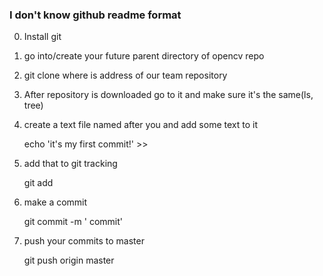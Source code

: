 ### I don't know github readme format ###

0. Install git

1. go into/create your future parent directory of opencv repo

2. git clone <URL>  where <URL> is address of our team repository

3. After repository is downloaded go to it and make sure it's the same(ls, tree)

4. create a text file named after you and add some text to it

   echo 'it's my first commit!' >>  <NAME>

5. add that to git tracking

   git add <NAME>

6. make a commit

   git commit -m '<NaME> commit'

7. push your commits to master

   git push origin master